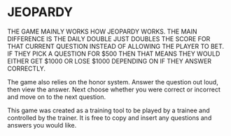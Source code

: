 # JEOPARDY 

THE GAME MAINLY WORKS HOW JEOPARDY WORKS. THE MAIN DIFFERENCE IS THE DAILY DOUBLE JUST DOUBLES THE SCORE FOR THAT CURRENT QUESTION INSTEAD OF ALLOWING THE PLAYER TO BET. IF THEY PICK A QUESTION FOR $500 THEN THAT MEANS THEY WOULD EITHER GET $1000 OR LOSE $1000 DEPENDING ON IF THEY ANSWER CORRECTLY.

The game also relies on the honor system. Answer the question out loud, then view the answer. Next choose whether you were correct or incorrect and move on to the next question.

This game was created as a training tool to be played by a trainee and controlled by the trainer. It is free to copy and insert any questions and answers you would like.
